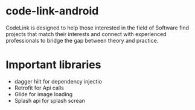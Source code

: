 # code-link-android
CodeLink is designed to help those interested in the field of Software find projects that match their interests and connect with experienced professionals to bridge the gap between theory and practice.

# Important libraries
- dagger hilt for dependency injectio
- Retrofit for Api calls
- Glide for image loading
- Splash api for splash screan
  

